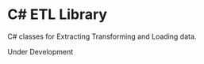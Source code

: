 C# ETL Library
=========================

C# classes for Extracting Transforming and Loading data.

Under Development

